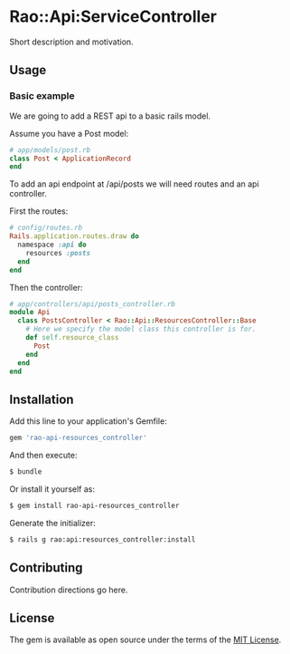 # Rao::Api:ServiceController
Short description and motivation.

## Usage

### Basic example

We are going to add a REST api to a basic rails model.

Assume you have a Post model:

```ruby
# app/models/post.rb
class Post < ApplicationRecord
end
```

To add an api endpoint at /api/posts we will need routes and an api controller.

First the routes:

```ruby
# config/routes.rb
Rails.application.routes.draw do
  namespace :api do
    resources :posts
  end
end
```

Then the controller:

```ruby
# app/controllers/api/posts_controller.rb
module Api
  class PostsController < Rao::Api::ResourcesController::Base
    # Here we specify the model class this controller is for.
    def self.resource_class
      Post
    end
  end
end
```


## Installation
Add this line to your application's Gemfile:

```ruby
gem 'rao-api-resources_controller'
```

And then execute:
```bash
$ bundle
```

Or install it yourself as:
```bash
$ gem install rao-api-resources_controller
```

Generate the initializer:

```bash
$ rails g rao:api:resources_controller:install
```

## Contributing
Contribution directions go here.

## License
The gem is available as open source under the terms of the [MIT License](http://opensource.org/licenses/MIT).
